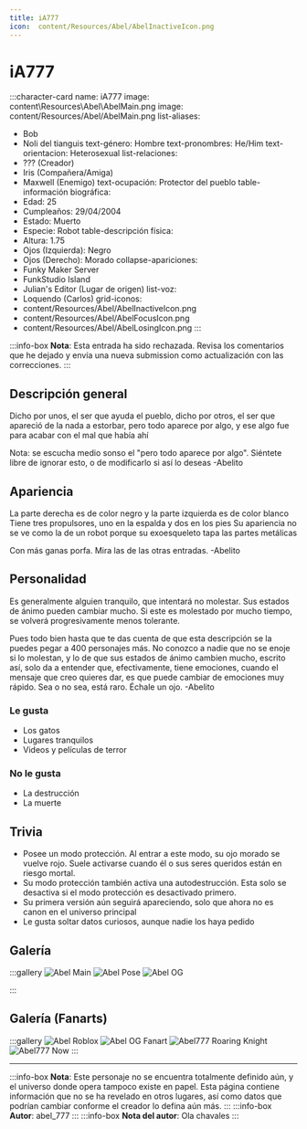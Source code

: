 ```yaml
---
title: iA777
icon:  content/Resources/Abel/AbelInactiveIcon.png
---
```


# iA777

:::character-card
name: iA777
image: content\Resources\Abel\AbelMain.png
image: content/Resources/Abel/AbelMain.png
list-aliases:
  - Bob
  - Noli del tianguis
text-género: Hombre
text-pronombres: He/Him
text-orientacion: Heterosexual
list-relaciones:
  - ??? (Creador)
  - Iris (Compañera/Amiga)
  - Maxwell (Enemigo)
text-ocupación: Protector del pueblo
table-información biográfica:
  - Edad: 25
  - Cumpleaños: 29/04/2004
  - Estado: Muerto
  - Especie: Robot
table-descripción física:
  - Altura: 1.75
  - Ojos (Izquierda): Negro
  - Ojos (Derecho): Morado
collapse-apariciones:
  - Funky Maker Server
  - FunkStudio Island
  - Julian's Editor (Lugar de origen)
list-voz:
  - Loquendo (Carlos)
grid-iconos:
  - content/Resources/Abel/AbelInactiveIcon.png
  - content/Resources/Abel/AbelFocusIcon.png
  - content/Resources/Abel/AbelLosingIcon.png
:::

:::info-box
**Nota**: Esta entrada ha sido rechazada. Revisa los comentarios que he dejado y envía una nueva submission como actualización con las correcciones.
:::

## Descripción general

Dicho por unos, el ser que ayuda el pueblo, dicho por otros, el ser que apareció de la nada a estorbar, pero todo aparece por algo, y ese algo fue para acabar con el mal que había ahí

Nota: se escucha medio sonso el "pero todo aparece por algo". Siéntete libre de ignorar esto, o de modificarlo si así lo deseas
-Abelito

## Apariencia

La parte derecha es de color negro y la parte izquierda es de color blanco
Tiene tres propulsores, uno en la espalda y dos en los pies
Su apariencia no se ve como la de un robot porque su exoesqueleto tapa las partes metálicas

Con más ganas porfa. Mira las de las otras entradas.
-Abelito

## Personalidad

Es generalmente alguien tranquilo, que intentará no molestar. Sus estados de ánimo pueden cambiar mucho. Si este es molestado por mucho tiempo, se volverá progresivamente menos tolerante.

Pues todo bien hasta que te das cuenta de que esta descripción se la puedes pegar a 400 personajes más. No conozco a nadie que no se enoje si lo molestan, y lo de que sus estados de ánimo cambien mucho, escrito así, solo da a entender que, efectivamente, tiene emociones, cuando el mensaje que creo quieres dar, es que puede cambiar de emociones muy rápido. Sea o no sea, está raro. Échale un ojo.
-Abelito

### Le gusta
  - Los gatos
  - Lugares tranquilos
  - Videos y películas de terror

### No le gusta
  - La destrucción
  - La muerte

## Trivia
  - Posee un modo protección. Al entrar a este modo, su ojo morado se vuelve rojo. Suele activarse cuando él o sus seres queridos están en riesgo mortal. 
  - Su modo protección también activa una autodestrucción. Esta solo se desactiva si el modo protección es desactivado primero.
  - Su primera versión aún seguirá apareciendo, solo que ahora no es canon en el universo principal
  - Le gusta soltar datos curiosos, aunque nadie los haya pedido

## Galería

:::gallery
![Abel Main](content/Resources/Abel/AbelMain.png)
![Abel Pose](content/Resources/Abel/AbelPose.png)
![Abel OG](content/Resources/Abel/AbelOG.png)

:::

## Galería (Fanarts)

:::gallery
![Abel Roblox](content/Resources/Abel/AbelRBXAbelOC.jpg)
![Abel OG Fanart](content/Resources/Abel/AbelOGFanart.png)
![Abel777 Roaring Knight](content/Resources/Abel/Abel777RoaringKnight.png)
![Abel777 Now](content/Resources/Abel/Abel777now.jpg)
:::

---
:::info-box
**Nota**: Este personaje no se encuentra totalmente definido aún, y el universo donde opera tampoco existe en papel. Esta página contiene
información que no se ha revelado en otros lugares, así como datos que podrían cambiar conforme el creador lo defina aún más.
:::
:::info-box
**Autor**: abel_777
:::
:::info-box
**Nota del autor**: Ola chavales
:::
